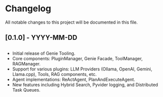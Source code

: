 # Changelog

All notable changes to this project will be documented in this file.

## [0.1.0] - YYYY-MM-DD

##
- Initial release of Genie Tooling.
- Core components: PluginManager, Genie Facade, ToolManager, RAGManager.
- Support for various plugins: LLM Providers (Ollama, OpenAI, Gemini, Llama.cpp), Tools, RAG components, etc.
- Agent implementations: ReActAgent, PlanAndExecuteAgent.
- New features including Hybrid Search, Pyvider logging, and Distributed Task Queues.
